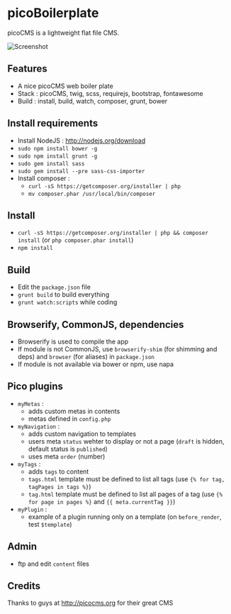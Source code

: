 picoBoilerplate
===============

picoCMS is a lightweight flat file CMS.

![Screenshot](http://grabs.lucasmouilleron.com/Screen%20Shot%202015-11-23%20at%2015.49.30.png)

Features
--------
- A nice picoCMS web boiler plate
- Stack : picoCMS, twig, scss, requirejs, bootstrap, fontawesome
- Build : install, build, watch, composer, grunt, bower

Install requirements
--------------------
- Install NodeJS : http://nodejs.org/download
- `sudo npm install bower -g`
- `sudo npm install grunt -g`
- `sudo gem install sass`
- `sudo gem install --pre sass-css-importer`
- Install composer :
    - `curl -sS https://getcomposer.org/installer | php`
    - `mv composer.phar /usr/local/bin/composer`

Install
-------
- `curl -sS https://getcomposer.org/installer | php && composer install` (or `php composer.phar install`)
- `npm install`

Build
-----
- Edit the `package.json` file
- `grunt build` to build everything
- `grunt watch:scripts` while coding

Browserify, CommonJS, dependencies
----------------------------------
- Browserify is used to compile the app
- If module is not CommonJS, use `browserify-shim` (for shimming and deps) and `browser` (for aliases) in `package.json`
- If module is not available via bower or npm, use napa

Pico plugins
------------
- `myMetas` : 
    - adds custom metas in contents
    - metas defined in `config.php`
- `myNavigation` : 
    - adds custom navigation to templates 
    - users meta `status` wehter to display or not a page (`draft` is hidden, default status is `published`)
    - uses meta `order` (number)
- `myTags` :
    - adds `tags` to content
    - `tags.html` template must be defined to list all tags (use `{% for tag, tagPages in tags %}`)
    - `tag.html` template must be defined to list all pages of a tag (use `{% for page in pages %}` and `{{ meta.currentTag }}`)
- `myPlugin` :
    - example of a plugin running only on a template (on `before_render`, test `$template`)

Admin
-----
- ftp and edit `content` files

Credits
-------
Thanks to guys at http://picocms.org for their great CMS
